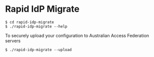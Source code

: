 # Rapid IdP Migrate

```
$ cd rapid-idp-migrate
$ ./rapid-idp-migrate --help
```

To securely upload your configuration to Australian Access Federation servers

```
$ ./rapid-idp-migrate --upload
```
